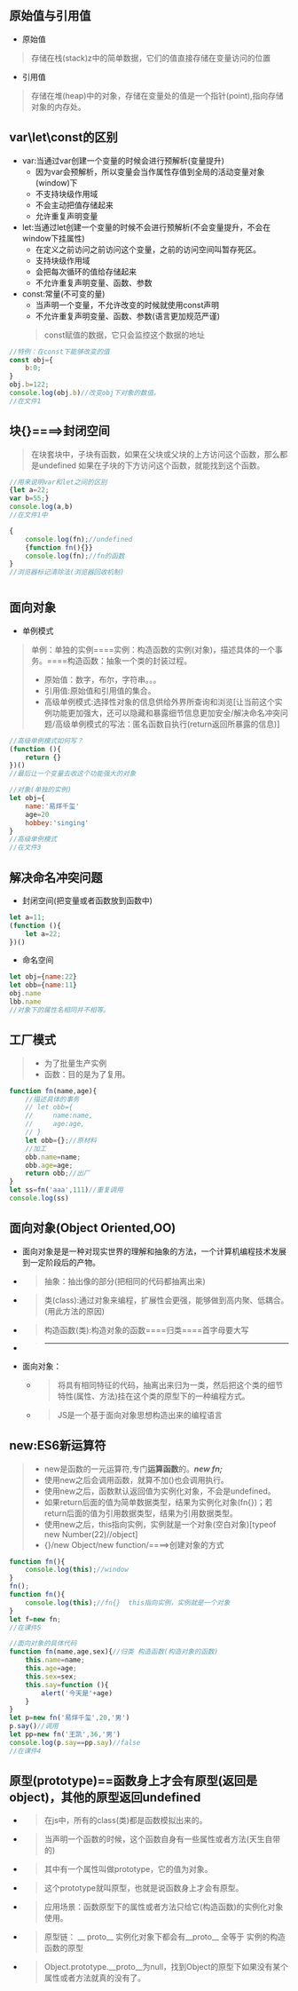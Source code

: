 ## 原始值与引用值
- 原始值
>存储在栈(stack)z中的简单数据，它们的值直接存储在变量访问的位置
- 引用值
>存储在堆(heap)中的对象，存储在变量处的值是一个指针(point),指向存储对象的内存处。
## var\let\const的区别
- var:当通过var创建一个变量的时候会进行预解析(变量提升)
   - 因为var会预解析，所以变量会当作属性存值到全局的活动变量对象(window)下
   - 不支持块级作用域
   - 不会主动把值存储起来
   - 允许重复声明变量
- let:当通过let创建一个变量的时候不会进行预解析(不会变量提升，不会在window下挂属性)
   - 在定义之前访问之前访问这个变量，之前的访问空间叫暂存死区。
   - 支持块级作用域
   - 会把每次循环的值给存储起来
   - 不允许重复声明变量、函数、参数
- const:常量(不可变的量)
   -  当声明一个变量，不允许改变的时候就使用const声明
   - 不允许重复声明变量、函数、参数(语言更加规范严谨)
   >const赋值的数据，它只会监控这个数据的地址
```js
//特例：在const下能够改变的值
const obj={
    b:0;
}
obj.b=122;
console.log(obj.b)//改变obj下对象的数值。
//在文件1
```
## 块{}====>封闭空间
> 在块套块中，子块有函数，如果在父块或父块的上方访问这个函数，那么都是undefined
> 如果在子块的下方访问这个函数，就能找到这个函数。
```js
//用来说明var和let之间的区别
{let a=22;
var b=55;}
console.log(a,b)
//在文件1中
```
```js
{
    console.log(fn);//undefined
    {function fn(){}}
    console.log(fn);//fn的函数
}
//浏览器标记清除法(浏览器回收机制)
```
# 

## 面向对象
- 单例模式
>单例：单独的实例====实例：构造函数的实例(对象)，描述具体的一个事务。====构造函数：抽象一个类的封装过程。
>- 原始值：数字，布尔，字符串。。。
>- 引用值:原始值和引用值的集合。
>- 高级单例模式:选择性对象的信息供给外界所查询和浏览[让当前这个实例功能更加强大，还可以隐藏和暴露细节信息更加安全/解决命名冲突问题/高级单例模式的写法：匿名函数自执行(return返回所暴露的信息)]
```js
//高级单例模式如何写？
(function (){
    return {}
})()
//最后让一个变量去收这个功能强大的对象
```
```js
//对象(单独的实例)
let obj={
    name:'易烊千玺'
    age=20
    hobbey:'singing'
}
//高级单例模式
//在文件3
```
## 解决命名冲突问题
- 封闭空间(把变量或者函数放到函数中)
```js
let a=11;
(function (){
    let a=22;
})()
```
- 命名空间
```js
let obj={name:22}
let obb={name:11}
obj.name
lbb.name
//对象下的属性名相同并不相等。
```
## 工厂模式
>- 为了批量生产实例
>- 函数：目的是为了复用。
```js
function fn(name,age){
    //描述具体的事务
    // let obb={
    //     name:name,
    //     age:age,
    // }
    let obb={};//原材料
    //加工
    obb.name=name;
    obb.age=age;
    return obb;//出厂
}
let ss=fn('aaa',111)//重复调用
console.log(ss)
```
## 面向对象(Object Oriented,OO)
- 面向对象是是一种对现实世界的理解和抽象的方法，一个计算机编程技术发展到一定阶段后的产物。
- >抽象：抽出像的部分(把相同的代码都抽离出来)
- >类(class):通过对象来编程，扩展性会更强，能够做到高内聚、低耦合。(用此方法的原因)
- >构造函数(类):构造对象的函数====归类====首字母要大写
- >*******************************************************************************************
- 面向对象：
  - >将具有相同特征的代码，抽离出来归为一类，然后把这个类的细节特性(属性、方法)挂在这个类的原型下的一种编程方式。
  - >JS是一个基于面向对象思想构造出来的编程语言
## new:ES6新运算符
>- new是函数的一元运算符,专门**运算函数**的。***new fn;***
>- 使用new之后会调用函数，就算不加()也会调用执行。
>- 使用new之后，函数默认返回值为实例化对象，不会是undefined。
>- 如果return后面的值为简单数据类型，结果为实例化对象(fn{})；若return后面的值为引用数据类型，结果为引用数据类型。
>- 使用new之后，this指向实例，实例就是一个对象(空白对象)[typeof new Number(22)//object]
>- {}/new Object/new function/====>创建对象的方式
```js
function fn(){
    console.log(this);//window
}
fn();
function fn(){
    console.log(this);//fn{}  this指向实例，实例就是一个对象
}
let f=new fn;
//在课件5
```
```js
//面向对象的具体代码
function fn(name,age,sex){//归类 构造函数(构造对象的函数)
    this.name=name;
    this.age=age;
    this.sex=sex;
    this.say=function (){
        alert('今天是'+age)
    }
}
let p=new fn('易烊千玺',20,'男')
p.say()//调用
let pp=new fn('王凯',36,'男')
console.log(p.say==pp.say)//false
//在课件4
```
## 原型(prototype)==函数身上才会有原型(返回是object)，其他的原型返回undefined
- >在js中，所有的class(类)都是函数模拟出来的。
- >当声明一个函数的时候，这个函数自身有一些属性或者方法(天生自带的)
- >其中有一个属性叫做prototype，它的值为对象。
- >这个prototype就叫原型，也就是说函数身上才会有原型。
- >应用场景：函数原型下的属性或者方法只给它(构造函数)的实例化对象使用。

- >原型链： __ proto__  实例化对象下都会有__proto__     全等于  实例的构造函数的原型
- >Object.prototype.__proto__为null，找到Object的原型下如果没有某个属性或者方法就真的没有了。